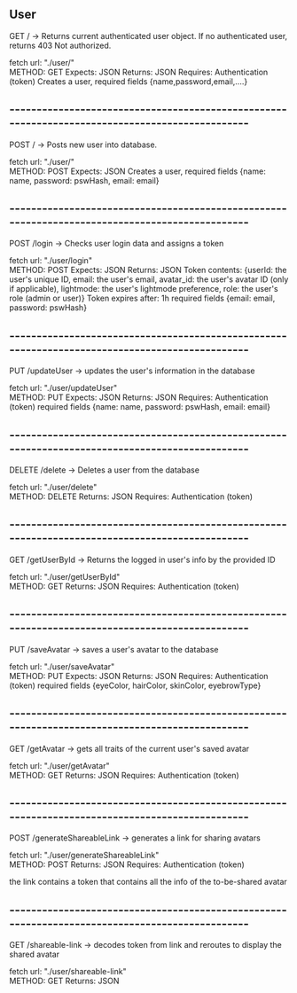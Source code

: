 
## User

GET / -> Returns current authenticated user object. If no authenticated user, returns 403 Not authorized.

fetch url: "./user/"  
METHOD: GET
Expects: JSON
Returns: JSON
Requires: Authentication (token)
Creates a user, required fields {name,password,email,....}

## -----------------------------------------------------------------------------------------------

POST / -> Posts new user into database.

fetch url: "./user/"  
METHOD: POST
Expects: JSON
Creates a user, 
required fields {name:      name,
                password:   pswHash,
                email:      email}
## -----------------------------------------------------------------------------------------------
POST /login -> Checks user login data and assigns a token

fetch url: "./user/login"  
METHOD: POST
Expects: JSON
Returns: JSON 
Token contents: {userId: the user's unique ID,
                email: the user's email,
                avatar_id: the user's avatar ID (only if applicable),
                lightmode: the user's lightmode preference,
                role: the user's role (admin or user)}
Token expires after: 1h
required fields {email:      email,
                password:   pswHash}


## -----------------------------------------------------------------------------------------------
PUT /updateUser -> updates the user's information in the database

fetch url: "./user/updateUser"  
METHOD: PUT
Expects: JSON
Returns: JSON 
Requires: Authentication (token)
required fields {name:      name,
                password:   pswHash,
                email:      email}

## -----------------------------------------------------------------------------------------------
DELETE /delete -> Deletes a user from the database

fetch url: "./user/delete"  
METHOD: DELETE
Returns: JSON 
Requires: Authentication (token)

## -----------------------------------------------------------------------------------------------
GET /getUserById -> Returns the logged in user's info by the provided ID

fetch url: "./user/getUserById"  
METHOD: GET
Returns: JSON 
Requires: Authentication (token)


## -----------------------------------------------------------------------------------------------
PUT /saveAvatar -> saves a user's avatar to the database

fetch url: "./user/saveAvatar"  
METHOD: PUT
Expects: JSON
Returns: JSON 
Requires: Authentication (token)
required fields {eyeColor,
                hairColor,
                skinColor,
                eyebrowType}


## -----------------------------------------------------------------------------------------------
GET /getAvatar -> gets all traits of the current user's saved avatar

fetch url: "./user/getAvatar"  
METHOD: GET
Returns: JSON 
Requires: Authentication (token)
## -----------------------------------------------------------------------------------------------
POST /generateShareableLink -> generates a link for sharing avatars

fetch url: "./user/generateShareableLink"  
METHOD: POST
Returns: JSON 
Requires: Authentication (token)

the link contains a token that contains all the info of the to-be-shared avatar

## -----------------------------------------------------------------------------------------------
GET /shareable-link -> decodes token from link and reroutes to display the shared avatar

fetch url: "./user/shareable-link"  
METHOD: GET
Returns: JSON 


